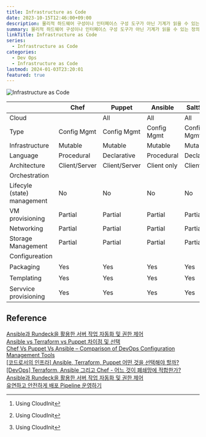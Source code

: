 ```yaml
---
title: Infrastructure as Code
date: 2023-10-15T12:46:00+09:00
description: 물리적 하드웨어 구성이나 인터페이스 구성 도구가 아닌 기계가 읽을 수 있는 정의 파일들을 통한 컴퓨터 데이터 센터의 관리 및 프로비저닝 과정
summary: 물리적 하드웨어 구성이나 인터페이스 구성 도구가 아닌 기계가 읽을 수 있는 정의 파일들을 통한 컴퓨터 데이터 센터의 관리 및 프로비저닝 과정
linkTitle: Infrastructure as Code
series:
  - Infrastructure as Code
categories:
  - Dev Ops
  - Infrastructure as Code
lastmod: 2024-01-03T23:20:01
featured: true
---
```


![Infrastructure as Code](media/images/infra-as-code.png "https://www.linkedin.com/pulse/cisco-network-devices-backup-configuration-using-ansible-samy-2xccie")

|                             | Chef          | Puppet        | Ansible     | SaltStack   | Terraform    |
| --------------------------- | ------------- | ------------- | ----------- | ----------- | ------------ |
| Cloud                       |               | All           | All         | All         | All          |
| Type                        | Config Mgmt   | Config Mgmt   | Config Mgmt | Config Mgmt | Orchestraion |
| Infrastructure              | Mutable       | Mutable       | Mutable     | Mutable     | Immutable    |
| Language                    | Procedural    | Declarative   | Procedural  | Declarative | Declarative  |
| Architecture                | Client/Server | Client/Server | Client only | Client only | Client only  |
| Orchestration               |               |               |             |             |              |
| Lifecyle (state) management | No            | No            | No          | No          | Yes          |
| VM provisioning             | Partial       | Partial       | Partial     | Partial     | Yes          |
| Networking                  | Partial       | Partial       | Partial     | Partial     | Yes          |
| Storage Management          | Partial       | Partial       | Partial     | Partial     | Yes          |
| Configureation              |               |               |             |             |              |
| Packaging                   | Yes           | Yes           | Yes         | Yes         | Partial[^1]  |
| Templating                  | Yes           | Yes           | Yes         | Yes         | Partial[^1]  |
| Servvice provisioning       | Yes           | Yes           | Yes         | Yes         | Partial[^1]  |

[^1]: Using CloudInit

## Reference

[Ansible과 Rundeck을 활용한 서버 작업 자동화 및 권한 제어](https://techblog.lycorp.co.jp/ko/improve-operation-environment-with-rundeck)  
[Ansible vs Terraform vs Puppet 차이점 및 선택](https://rainbound.tistory.com/entry/Ansible-vs-Terraform-vs-Puppet-%EC%B0%A8%EC%9D%B4%EC%A0%90-%EB%B0%8F-%EC%84%A0%ED%83%9D)  
[Chef Vs Puppet Vs Ansible – Comparison of DevOps Configuration Management Tools](https://www.veritis.com/blog/chef-vs-puppet-vs-ansible-comparison-of-devops-management-tools/)  
[[코드로서의 인프라] Ansible, Terraform, Puppet 어떤 것을 선택해야 할까?](https://data-engineer-tech.tistory.com/6)  
[[DevOps] Terraform, Ansible 그리고 Chef - 어느 것이 폐쇄망에 적합한가?](https://velog.io/@kimh4nkyul/DevOps-Terraform-Ansible-%EA%B7%B8%EB%A6%AC%EA%B3%A0-Chef-%EC%96%B4%EB%8A%90-%EA%B2%83%EC%9D%B4-%ED%8F%90%EC%87%84%EB%A7%9D%EC%97%90-%EC%A0%81%ED%95%A9%ED%95%9C%EA%B0%80)  
[Ansible과 Rundeck을 활용한 서버 작업 자동화 및 권한 제어](https://techblog.lycorp.co.jp/ko/improve-operation-environment-with-rundeck)  
[유연하고 안전하게 배포 Pipeline 운영하기](https://toss.tech/article/slash23-devops?ref=codenary)
